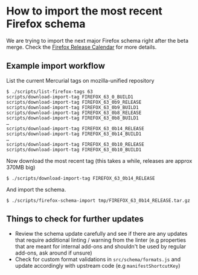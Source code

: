 # How to import the most recent Firefox schema

We are trying to import the next major Firefox schema right after the beta merge. Check the [Firefox Release Calendar](https://wiki.mozilla.org/Release_Management/Calendar) for more details.

## Example import workflow

List the current Mercurial tags on mozilla-unified repository

    $ ./scripts/list-firefox-tags 63
    scripts/download-import-tag FIREFOX_63_0_BUILD1
    scripts/download-import-tag FIREFOX_63_0b9_RELEASE
    scripts/download-import-tag FIREFOX_63_0b9_BUILD1
    scripts/download-import-tag FIREFOX_63_0b8_RELEASE
    scripts/download-import-tag FIREFOX_63_0b8_BUILD1
    …
    scripts/download-import-tag FIREFOX_63_0b14_RELEASE
    scripts/download-import-tag FIREFOX_63_0b14_BUILD1
    …
    scripts/download-import-tag FIREFOX_63_0b10_RELEASE
    scripts/download-import-tag FIREFOX_63_0b10_BUILD1

Now download the most recent tag (this takes a while, releases are approx 370MB big)

    $ ./scripts/download-import-tag FIREFOX_63_0b14_RELEASE

And import the schema.

    $ ./scripts/firefox-schema-import tmp/FIREFOX_63_0b14_RELEASE.tar.gz

## Things to check for further updates

* Review the schema update carefully and see if there are any updates that require additional linting / warning from the linter (e.g properties that are meant for internal add-ons and shouldn't be used by regular add-ons, ask around if unsure)
* Check for custom format validations in ``src/schema/formats.js`` and update accordingly with upstream code (e.g ``manifestShortcutKey``)
